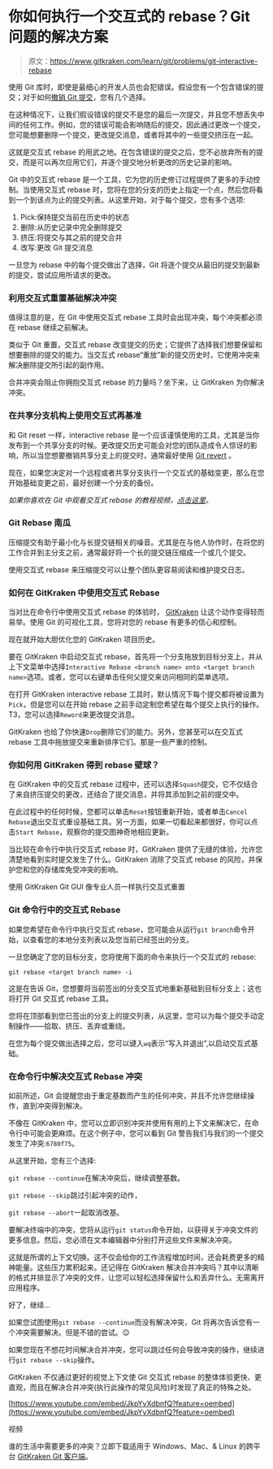 # 你如何执行一个交互式的 rebase？Git 问题的解决方案

> 原文：<https://www.gitkraken.com/learn/git/problems/git-interactive-rebase>

使用 Git 库时，即使是最细心的开发人员也会犯错误。假设您有一个包含错误的提交；对于如何[撤销 Git 提交](https://www.gitkraken.com/learn/git/problems/revert-git-commit#undo-git-commit)，您有几个选择。

在这种情况下，让我们假设错误的提交不是您的最后一次提交，并且您不想丢失中间的任何工作。例如，您的错误可能会影响随后的提交，因此通过更改一个提交，您可能想要删除一个提交，更改提交消息，或者将其中的一些提交挤压在一起。

这就是交互式 rebase 的用武之地。在包含错误的提交之后，您不必放弃所有的提交，而是可以再次应用它们，并逐个提交地分析更改的历史记录的影响。

Git 中的交互式 rebase 是一个工具，它为您的历史修订过程提供了更多的手动控制。当使用交互式 rebase 时，您将在您的分支的历史上指定一个点，然后您将看到一个到该点为止的提交列表。从这里开始，对于每个提交，您有多个选项:

1.  Pick:保持提交当前在历史中的状态
2.  删除:从历史记录中完全删除提交
3.  挤压:将提交与其之前的提交合并
4.  改写:更改 Git 提交消息

一旦您为 rebase 中的每个提交做出了选择，Git 将逐个提交从最旧的提交到最新的提交，尝试应用所请求的更改。

### **利用交互式重置基础解决冲突**

值得注意的是，在 Git 中使用交互式 rebase 工具时会出现冲突，每个冲突都必须在 rebase 继续之前解决。

类似于 Git 重置，交互式 rebase 改变提交的历史；它提供了选择我们想要保留和想要删除的提交的能力。当交互式 rebase“重放”新的提交历史时，它使用冲突来解决删除提交所引起的副作用。

合并冲突会阻止你拥抱交互式 rebase 的力量吗？坐下来，让 GitKraken 为你解决冲突。

### **在共享分支机构上使用交互式再基准**

和 Git reset 一样，interactive rebase 是一个应该谨慎使用的工具，尤其是当你发布到一个共享分支的时候。更改提交历史可能会对您的团队造成令人惊讶的影响，所以当您想要撤销共享分支上的提交时，通常最好使用 [Git revert](https://www.gitkraken.com/learn/git/problems/revert-git-commit) 。

现在，如果您决定对一个远程或者共享分支执行一个交互式的基础变更，那么在您开始基础变更之前，最好创建一个分支的备份。

*如果你喜欢在 Git 中观看交互式 rebase 的教程视频，[点击这里](https://www.gitkraken.com/learn/git/problems/git-interactive-rebase#interactive-rebase-tutorial-video)。*

### **Git Rebase 南瓜**

压缩提交有助于最小化与长提交链相关的噪音。尤其是在与他人协作时，在将您的工作合并到主分支之前，通常最好将一个长的提交链压缩成一个或几个提交。

使用交互式 rebase 来压缩提交可以让整个团队更容易阅读和维护提交日志。

### **如何在 GitKraken 中使用交互式 Rebase**

当对比在命令行中使用交互式 rebase 的体验时， [GitKraken](https://www.gitkraken.com/git-client) 让这个动作变得轻而易举。使用 Git 的可视化工具，您将对您的 rebase 有更多的信心和控制。

现在就开始大胆优化您的 GitKraken 项目历史。

要在 GitKraken 中启动交互式 rebase，首先将一个分支拖放到目标分支上，并从上下文菜单中选择`Interactive Rebase <branch name> onto <target branch name>`选项。或者，您可以右键单击任何父提交来访问相同的菜单选项。

在打开 GitKraken interactive rebase 工具时，默认情况下每个提交都将被设置为`Pick`，但是您可以在开始 rebase 之前手动定制您希望在每个提交上执行的操作。
T3，您可以选择`Reword`来更改提交消息。

GitKraken 也给了你快速`Drop`删除它们的能力。另外，您甚至可以在交互式 rebase 工具中拖放提交来重新排序它们。那是一些严重的控制。

### 你如何用 GitKraken 得到 rebase 壁球？

在 GitKraken 中的交互式 rebase 过程中，还可以选择`Squash`提交，它不仅结合了来自挤压提交的更改，还结合了提交消息，并将其添加到之前的提交中。

在此过程中的任何时候，您都可以单击`Reset`按钮重新开始，或者单击`Cancel Rebase`退出交互式重设基础工具。另一方面，如果一切看起来都很好，你可以点击`Start Rebase`，观察你的提交图神奇地相应更新。

当比较在命令行中执行交互式 rebase 时，GitKraken 提供了无缝的体验，允许您清楚地看到实时提交发生了什么。GitKraken 消除了交互式 rebase 的风险，并保护您和您的存储库免受冲突的影响。

使用 GitKraken Git GUI
像专业人员一样执行交互式重置

### **Git 命令行中的交互式 Rebase**

如果您希望在命令行中执行交互式 rebase，您可能会从运行`git branch`命令开始，以查看您的本地分支列表以及您当前已经签出的分支。

一旦您确定了您的目标分支，您将使用下面的命令来执行一个交互式的 rebase:

```
git rebase <target branch name> -i
```

这是在告诉 Git，您想要将当前签出的分支交互式地重新基础到目标分支上；这也将打开 Git 交互式 rebase 工具。

您将在顶部看到您已签出的分支上的提交列表，从这里，您可以为每个提交手动定制操作——拾取、挤压、丢弃或重绕。

在您为每个提交做出选择之后，您可以键入`wq`表示“写入并退出”,以启动交互式基础。

### **在命令行中解决交互式 Rebase 冲突**

如前所述，Git 会提醒您由于重定基数而产生的任何冲突，并且不允许您继续操作，直到冲突得到解决。

不像在 GitKraken 中，您可以立即识别冲突并使用有用的上下文来解决它，在命令行中可能会更麻烦。在这个例子中，您可以看到 Git 警告我们与我们的一个提交发生了冲突:`6780f75`。

从这里开始，您有三个选择:

`git rebase --continue`在解决冲突后，继续调整基数。

`git rebase --skip`跳过引起冲突的动作，

`git rebase --abort`一起取消改基。

要解决终端中的冲突，您将从运行`git status`命令开始，以获得关于冲突文件的更多信息。然后，您必须在文本编辑器中分别打开这些文件来解决冲突。

这就是所谓的上下文切换。这不仅会给你的工作流程增加时间，还会耗费更多的精神能量。这些压力累积起来。还记得在 GitKraken 解决合并冲突吗？其中以清晰的格式并排显示了冲突的文件，让您可以轻松选择保留什么和丢弃什么。无需离开应用程序。

好了，继续…

如果您试图使用`git rebase --continue`而没有解决冲突，Git 将再次告诉您有一个冲突需要解决。但是不错的尝试。😉

如果您现在不想花时间解决合并冲突，您可以跳过任何会导致冲突的操作，继续进行`git rebase --skip`操作。

GitKraken 不仅通过更好的视觉上下文使 Git 交互式 rebase 的整体体验更快、更直观，而且在解决合并冲突(执行此操作的常见风险)时发现了真正的特殊之处。

[https://www.youtube.com/embed/JkpYvXdbnfQ?feature=oembed](https://www.youtube.com/embed/JkpYvXdbnfQ?feature=oembed)

视频

谁的生活中需要更多的冲突？立即下载适用于 Windows、Mac、& Linux 的跨平台 [GitKraken Git 客户端](https://www.gitkraken.com/git-client)。